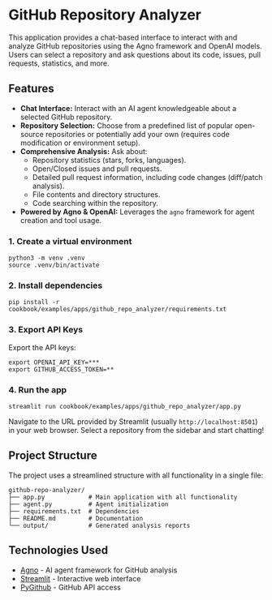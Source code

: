 # GitHub Repository Analyzer

This application provides a chat-based interface to interact with and analyze GitHub repositories using the Agno framework and OpenAI models. Users can select a repository and ask questions about its code, issues, pull requests, statistics, and more.

## Features

- **Chat Interface:** Interact with an AI agent knowledgeable about a selected GitHub repository.
- **Repository Selection:** Choose from a predefined list of popular open-source repositories or potentially add your own (requires code modification or environment setup).
- **Comprehensive Analysis:** Ask about:
  - Repository statistics (stars, forks, languages).
  - Open/Closed issues and pull requests.
  - Detailed pull request information, including code changes (diff/patch analysis).
  - File contents and directory structures.
  - Code searching within the repository.
- **Powered by Agno & OpenAI:** Leverages the `agno` framework for agent creation and tool usage.

### 1. Create a virtual environment

```shell
python3 -m venv .venv
source .venv/bin/activate
```

### 2. Install dependencies

```shell
pip install -r cookbook/examples/apps/github_repo_analyzer/requirements.txt
```

### 3. Export API Keys

Export the API keys:

```shell
export OPENAI_API_KEY=***
export GITHUB_ACCESS_TOKEN=**
```

### 4. Run the app

```shell
streamlit run cookbook/examples/apps/github_repo_analyzer/app.py
```

Navigate to the URL provided by Streamlit (usually `http://localhost:8501`) in your web browser. Select a repository from the sidebar and start chatting!

## Project Structure

The project uses a streamlined structure with all functionality in a single file:

```
github-repo-analyzer/
├── app.py            # Main application with all functionality
├── agent.py          # Agent initialization
├── requirements.txt  # Dependencies
├── README.md         # Documentation
└── output/           # Generated analysis reports
```

## Technologies Used

- [Agno](https://docs.agno.com) - AI agent framework for GitHub analysis
- [Streamlit](https://streamlit.io/) - Interactive web interface
- [PyGithub](https://pygithub.readthedocs.io/) - GitHub API access
